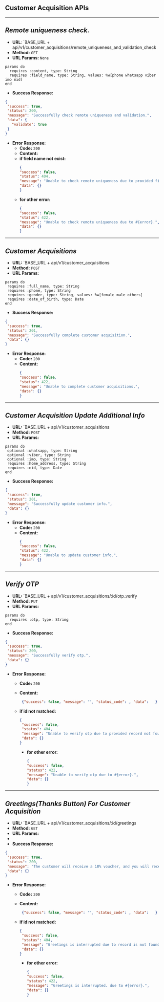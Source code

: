 ## **Customer Acquisition APIs** ##
----

## ***Remote uniqueness check.***

* **URL**: `BASE_URL + api/v1/customer_acquisitions/remote_uniqueness_and_validation_check
* **Method:** `GET`
* **URL Params:** `None`
```
params do
  requires :content, type: String
  requires :field_name, type: String, values: %w[phone whatsapp viber imo nid]
end
```
* **Success Response:**

 ```json
 {
  "success": true,
  "status": 200,
  "message": "Successfully check remote uniqueness and validation.",
  "data": {
    "validate": true
  }
}
```

* **Error Response:**
    * **Code:** `200`
    * **Content:**
    * **if field name not exist:**
      ```json
      {
      "success": false,
      "status": 404,
      "message": "Unable to check remote uniqueness due to provided field is not exist",
      "data": {}
      }
      ```
    * **for other error:**
      ```json
      {
      "success": false,
      "status": 422,
      "message": "Unable to check remote uniqueness due to #{error}.",
      "data": {}
      }
      ```
----

## ***Customer Acquisitions***

* **URL:** `BASE_URL + api/v1/customer_acquisitions
* **Method:** `POST`
* **URL Params:**
 ```
params do
  requires :full_name, type: String
  requires :phone, type: String
  requires :gender, type: String, values: %w[female male others]
  requires :date_of_birth, type: Date
end
```

* **Success Response:**

 ```json
{
  "success": true,
  "status": 201,
  "message": "Successfully complete customer acquisition.",
  "data": {}
}
```

* **Error Response:**
    * **Code:** `200`
    * **Content:**
      ```json
      {
      "success": false,
      "status": 422,
      "message": "Unable to complete customer acquisitions.",
      "data": {}
      }
      ```
----


## ***Customer Acquisition Update Additional Info***

* **URL:** `BASE_URL + api/v1/customer_acquisitions
* **Method:** `POST`
* **URL Params:**
 ```
params do
  optional :whatsapp, type: String
  optional :viber, type: String
  optional :imo, type: String
  requires :home_address, type: String
  requires :nid, type: Date
end
```

* **Success Response:**

 ```json
{
  "success": true,
  "status": 201,
  "message": "Successfully update customer info.",
  "data": {}
}
```

* **Error Response:**
    * **Code:** `200`
    * **Content:**
      ```json
      {
      "success": false,
      "status": 422,
      "message": "Unable to update customer info.",
      "data": {}
      }
      ```
----

## ***Verify OTP***

* **URL:** `BASE_URL + api/v1/customer_acquisitions/:id/otp_verify
* **Method:** `PUT`
* **URL Params:**
```
params do
  requires :otp, type: String
end
```

* **Success Response:**

 ```json
{
  "success": true,
  "status": 200,
  "message": "Successfully verify otp.",
  "data": {}
}
```

* **Error Response:**
    * **Code:** `200`
    * **Content:**
         ```json 
          {"success": false, "message": "", "status_code": , "data":   }
         ```

    * **if id not matched:**
         ```json 
        {
          "success": false,
          "status": 404,
          "message": "Unable to verify otp due to provided record not found.",
          "data": {}
        }
         ```
      * **for other error:**
        ```json
        {
        "success": false,
        "status": 422,
        "message": "Unable to verify otp due to #{error}.",
        "data": {}
        }
        ```
----

## ***Greetings(Thanks Button) For Customer Acquisition***

* **URL:** `BASE_URL + api/v1/customer_acquisitions/:id/greetings
* **Method:** `GET`
* **URL Params:**
*
* **Success Response:**

 ```json
{
  "success": true,
  "status": 200,
  "message": "The customer will receive a 10% voucher, and you will receive BDT 20, for registration.",
  "data": {}
}
```

* **Error Response:**
    * **Code:** `200`
    * **Content:**
         ```json 
          {"success": false, "message": "", "status_code": , "data":   }
         ```

    * **if id not matched:**
         ```json 
        {
          "success": false,
          "status": 404,
          "message": "Greetings is interrupted due to record is not found.",
          "data": {}
        }
         ```
        * **for other error:**
          ```json
          {
          "success": false,
          "status": 422,
          "message": "Greetings is interrupted. due to #{error}.",
          "data": {}
          }
          ```

